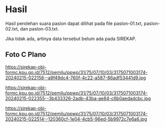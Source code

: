 # Hasil

Hasil perolehan suara paslon dapat dilihat pada file paslon-01.txt, paslon-02.txt, dan paslon-03.txt.

Jika tidak ada, artinya data tersebut belum ada pada SIREKAP.

## Foto C Plano

https://sirekap-obj-formc.kpu.go.id/7512/pemilu/ppwp/31/75/07/10/03/3175071003174-20240215-022156--a9f49dc4-760f-4c22-a587-86adf53441d9.jpg

https://sirekap-obj-formc.kpu.go.id/7512/pemilu/ppwp/31/75/07/10/03/3175071003174-20240215-022355--3b433326-2adb-43ba-ae84-c6b0aedadcbc.jpg

https://sirekap-obj-formc.kpu.go.id/7512/pemilu/ppwp/31/75/07/10/03/3175071003174-20240215-022514--120360cf-1e04-4cb5-96ed-5b9972c7e6a6.jpg
